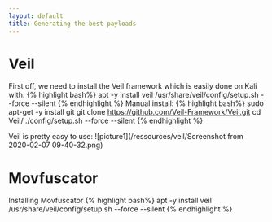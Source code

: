 ```yaml
---
layout: default
title: Generating the best payloads
---
```



Veil
=============
First off, we need to install the Veil framework which is easily done on Kali with:
{% highlight bash%}
apt -y install veil
/usr/share/veil/config/setup.sh --force --silent
{% endhighlight %}
Manual install:
{% highlight bash%}
sudo apt-get -y install git
git clone https://github.com/Veil-Framework/Veil.git
cd Veil/
./config/setup.sh --force --silent
{% endhighlight %}

Veil is pretty easy to use:
![picture1](/ressources/veil/Screenshot from 2020-02-07 09-40-32.png)

Movfuscator
=============
Installing Movfuscator
{% highlight bash%}
apt -y install veil
/usr/share/veil/config/setup.sh --force --silent
{% endhighlight %}
